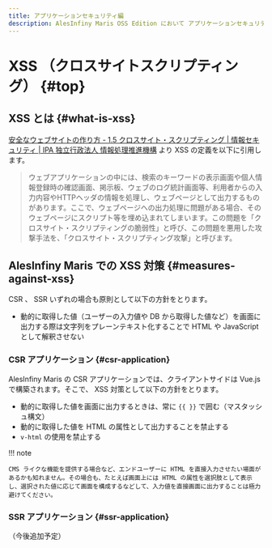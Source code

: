```yaml
---
title: アプリケーションセキュリティ編
description: AlesInfiny Maris OSS Edition において アプリケーションセキュリティを担保するための 方針を説明します。
---
```


# XSS （クロスサイトスクリプティング） {#top}

## XSS とは {#what-is-xss}

[安全なウェブサイトの作り方 - 1.5 クロスサイト・スクリプティング | 情報セキュリティ | IPA 独立行政法人 情報処理推進機構](https://www.ipa.go.jp/security/vuln/websecurity/cross-site-scripting.html) より XSS の定義を以下に引用します。

<!-- textlint-disable -->

> ウェブアプリケーションの中には、検索のキーワードの表示画面や個人情報登録時の確認画面、掲示板、ウェブのログ統計画面等、利用者からの入力内容やHTTPヘッダの情報を処理し、ウェブページとして出力するものがあります。ここで、ウェブページへの出力処理に問題がある場合、そのウェブページにスクリプト等を埋め込まれてしまいます。この問題を「クロスサイト・スクリプティングの脆弱性」と呼び、この問題を悪用した攻撃手法を、「クロスサイト・スクリプティング攻撃」と呼びます。

<!-- textlint-enable -->

## AlesInfiny Maris での XSS 対策 {#measures-against-xss}

CSR 、 SSR いずれの場合も原則として以下の方針をとります。

- 動的に取得した値（ユーザーの入力値や DB から取得した値など）を画面に出力する際は文字列をプレーンテキスト化することで HTML や JavaScript として解釈させない

### CSR アプリケーション {#csr-application}

AlesInfiny Maris の CSR アプリケーションでは、クライアントサイドは Vue.js で構築されます。そこで、 XSS 対策として以下の方針をとります。

- 動的に取得した値を画面に出力するときは、常に `{{ }}` で囲む（マスタッシュ構文）
- 動的に取得した値を HTML の属性として出力することを禁止する
- `v-html` の使用を禁止する

!!! note

    CMS ライクな機能を提供する場合など、エンドユーザーに HTML を直接入力させたい場面があるかも知れません。その場合も、たとえば画面上には HTML の属性を選択肢として表示し、選択された値に応じて画面を構成するなどして、入力値を直接画面に出力することは極力避けてください。

### SSR アプリケーション {#ssr-application}

（今後追加予定）
